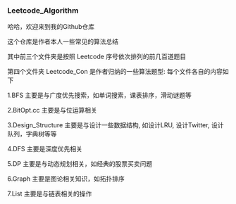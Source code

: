 ### Leetcode_Algorithm
哈哈，欢迎来到我的Github仓库

这个仓库是作者本人一些常见的算法总结

其中前三个文件夹是按照 Leetcode 序号依次排列的前几百道题目

第四个文件夹 Leetcode_Con 是作者归纳的一些算法题型: 每个文件各自的内容如下

1.BFS 主要是与广度优先搜索，如单词搜索，课表排序，滑动谜题等

2.BitOpt.cc 主要是与位运算相关

3.Design_Structure 主要是与设计一些数据结构, 如设计LRU, 设计Twitter, 设计队列，字典树等等

4.DFS 主要是深度优先相关

5.DP 主要是与动态规划相关，如经典的股票买卖问题

6.Graph 主要是图论相关知识，如拓扑排序

7.List 主要是与链表相关的操作